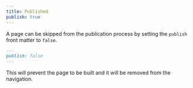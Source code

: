 ```yaml
---
title: Published
publish: true
---
```


A page can be skipped from the publication process by setting the `publish` front matter to `false`.

```markdown
---
publish: false
---
```

This will prevent the page to be built and it will be removed from the navigation.
